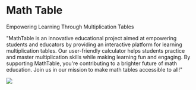 # Math Table
 Empowering Learning Through Multiplication Tables

 "MathTable is an innovative educational project aimed at empowering students and educators by providing an interactive platform for learning multiplication tables. Our user-friendly calculator helps students practice and master multiplication skills while making learning fun and engaging. By supporting MathTable, you're contributing to a brighter future of math education. Join us in our mission to make math tables accessible to all!"

<img src="1.png">
